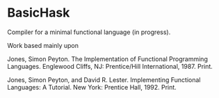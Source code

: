 # BasicHask
Compiler for a minimal functional language (in progress).

Work based mainly upon

Jones, Simon Peyton. The Implementation of Functional Programming Languages. Englewood Cliffs, NJ: Prentice/Hill International, 1987. Print.

Jones, Simon Peyton, and David R. Lester. Implementing Functional Languages: A Tutorial. New York: Prentice Hall, 1992. Print.
